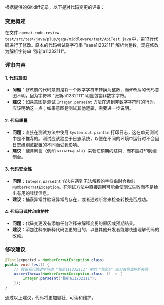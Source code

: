 根据提供的Git diff记录，以下是对代码变更的评审：

### 变更概述
在文件 `openai-code-review-test/src/test/java/plus/gaga/middleware/test/ApiTest.java` 中，第13行代码进行了修改。原本的代码尝试将字符串 "aaaa11232111" 解析为整数，现在修改为解析字符串 "张新a11232111"。

### 评审内容

#### 1. 代码意图
- **问题**：修改前的代码意图是将一个数字字符串转换为整数，而修改后的代码意图不明，因为字符串 "张新a11232111" 明显包含非数字字符。
- **建议**：如果意图是测试 `Integer.parseInt` 方法在遇到非数字字符时的行为，应该明确这一点；如果意图是测试其他逻辑，需要进一步说明。

#### 2. 代码质量
- **问题**：直接在测试方法中使用 `System.out.println` 打印日志，这在单元测试中是不推荐的。测试应该独立于日志系统，以便在不同的环境中运行时不会因日志级别或配置的不同而受到影响。
- **建议**：使用断言（例如 `assertEquals`）来验证预期的结果，而不是打印到控制台。

#### 3. 代码安全性
- **问题**：`Integer.parseInt` 方法在遇到无法解析的字符串时会抛出 `NumberFormatException`。在测试方法中直接调用可能会使测试失败而不是给出有用的错误信息。
- **建议**：捕获异常并验证异常的存在，或者通过断言来检查转换是否成功。

#### 4. 代码可读性和维护性
- **问题**：代码变更没有添加任何注释来解释变更的原因或预期结果。
- **建议**：添加注释来解释代码变更的目的，以便其他开发者能够快速理解代码的改动。

### 修改建议
```java
@Test(expected = NumberFormatException.class)
public void test() {
    // 假设我们期望字符串 "张新a11232111" 中的 "张新a" 部分会导致解析失败
    assertThrows(NumberFormatException.class, () -> {
        Integer.parseInt("张新a11232111");
    });
}
```

通过以上建议，代码将更加健壮、可读和维护。